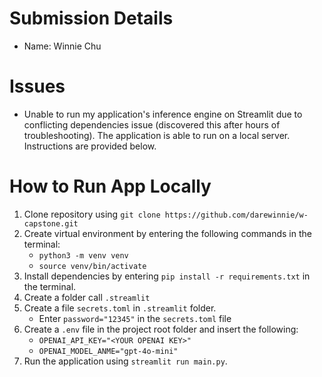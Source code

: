 # Submission Details

- Name: Winnie Chu

# Issues

- Unable to run my application's inference engine on Streamlit due to conflicting dependencies issue (discovered this after hours of troubleshooting). The application is able to run on a local server. Instructions are provided below.

# How to Run App Locally

1. Clone repository using `git clone https://github.com/darewinnie/w-capstone.git`
2. Create virtual environment by entering the following commands in the terminal:
   - `python3 -m venv venv`
   - `source venv/bin/activate`
3. Install dependencies by entering `pip install -r requirements.txt` in the terminal.
4. Create a folder call `.streamlit`
5. Create a file `secrets.toml` in `.streamlit` folder.
   - Enter `password="12345"` in the `secrets.toml` file
6. Create a `.env` file in the project root folder and insert the following:
   - `OPENAI_API_KEY="<YOUR OPENAI KEY>"`
   - `OPENAI_MODEL_ANME="gpt-4o-mini"`
7. Run the application using `streamlit run main.py`.
